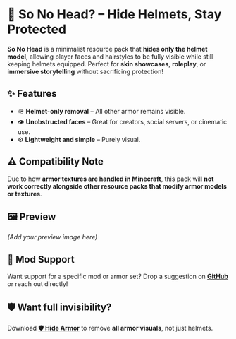 # 👤 So No Head? – Hide Helmets, Stay Protected

**So No Head** is a minimalist resource pack that **hides only the helmet model**, allowing player faces and hairstyles to be fully visible while still keeping helmets equipped. Perfect for **skin showcases**, **roleplay**, or **immersive storytelling** without sacrificing protection!

## ✨ Features
- 🪖 **Helmet-only removal** – All other armor remains visible.
- 👁️ **Unobstructed faces** – Great for creators, social servers, or cinematic use.
- ⚙️ **Lightweight and simple** – Purely visual.

## ⚠️ Compatibility Note
Due to how **armor textures are handled in Minecraft**, this pack will **not work correctly alongside other resource packs that modify armor models or textures**.

## 🖼️ Preview
*(Add your preview image here)*

## 📢 Mod Support
Want support for a specific mod or armor set? Drop a suggestion on **[GitHub](https://github.com/NotToBlame/so-no-head)** or reach out directly!

## 🛡️ Want full invisibility?

Download [**🛡️ Hide Armor**](https://modrinth.com/resourcepack/hide-armor) to remove **all armor visuals**, not just helmets.
